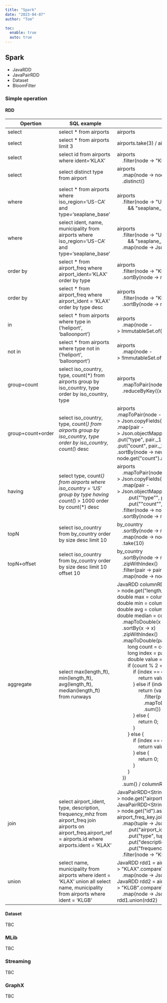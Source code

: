 ```yaml
---
title: "Spark"
date: "2023-04-07"
author: "Tom"

toc:
  enable: true
  auto: true
---
```


## Spark

- JavaRDD
- JavaPairRDD
- Dataset
- BloomFilter

### Simple operation

#### RDD
| Opertion          | SQL example                                                                                                                                                    | Formatted                                                                                                                                                                                                                                                                                                                                                                                                                                                                                                                                                                                                                                                                                                                                                                                                                                                                                                                                                                                                                                                                                                                                                                                                                                                                                                                                                                                                                                                                                                                                                                                                                                                                                                                                                                                                                                                                                                                                                                                                                                                                                                                                                                                                                                                                                                                                                                                                                                                                                                                                                                                                                                                                                                                                                                                                                                                                                                                                                                                                                                                                                                                                                                                            |
|-------------------|----------------------------------------------------------------------------------------------------------------------------------------------------------------|------------------------------------------------------------------------------------------------------------------------------------------------------------------------------------------------------------------------------------------------------------------------------------------------------------------------------------------------------------------------------------------------------------------------------------------------------------------------------------------------------------------------------------------------------------------------------------------------------------------------------------------------------------------------------------------------------------------------------------------------------------------------------------------------------------------------------------------------------------------------------------------------------------------------------------------------------------------------------------------------------------------------------------------------------------------------------------------------------------------------------------------------------------------------------------------------------------------------------------------------------------------------------------------------------------------------------------------------------------------------------------------------------------------------------------------------------------------------------------------------------------------------------------------------------------------------------------------------------------------------------------------------------------------------------------------------------------------------------------------------------------------------------------------------------------------------------------------------------------------------------------------------------------------------------------------------------------------------------------------------------------------------------------------------------------------------------------------------------------------------------------------------------------------------------------------------------------------------------------------------------------------------------------------------------------------------------------------------------------------------------------------------------------------------------------------------------------------------------------------------------------------------------------------------------------------------------------------------------------------------------------------------------------------------------------------------------------------------------------------------------------------------------------------------------------------------------------------------------------------------------------------------------------------------------------------------------------------------------------------------------------------------------------------------------------------------------------------------------------------------------------------------------------------------------------------------------|
| select            | select * from airports                                                                                                                                         | airports                                                                                                                                                                                                                                                                                                                                                                                                                                                                                                                                                                                                                                                                                                                                                                                                                                                                                                                                                                                                                                                                                                                                                                                                                                                                                                                                                                                                                                                                                                                                                                                                                                                                                                                                                                                                                                                                                                                                                                                                                                                                                                                                                                                                                                                                                                                                                                                                                                                                                                                                                                                                                                                                                                                                                                                                                                                                                                                                                                                                                                                                                                                                                                                             |
| select            | select * from airports limit 3                                                                                                                                 | airports.take(3) / airports.sample(3)                                                                                                                                                                                                                                                                                                                                                                                                                                                                                                                                                                                                                                                                                                                                                                                                                                                                                                                                                                                                                                                                                                                                                                                                                                                                                                                                                                                                                                                                                                                                                                                                                                                                                                                                                                                                                                                                                                                                                                                                                                                                                                                                                                                                                                                                                                                                                                                                                                                                                                                                                                                                                                                                                                                                                                                                                                                                                                                                                                                                                                                                                                                                                                |
| select            | select id from airports where ident=‘KLAX’                                                                                                                     | airports<br>&nbsp;&nbsp;&nbsp;&nbsp;.filter(node&nbsp;->&nbsp;"KLAX".compareTo(node.get("ident").asText())                                                                                                                                                                                                                                                                                                                                                                                                                                                                                                                                                                                                                                                                                                                                                                                                                                                                                                                                                                                                                                                                                                                                                                                                                                                                                                                                                                                                                                                                                                                                                                                                                                                                                                                                                                                                                                                                                                                                                                                                                                                                                                                                                                                                                                                                                                                                                                                                                                                                                                                                                                                                                                                                                                                                                                                                                                                                                                                                                                                                                                                                                           |
| select            | select distinct type from airport                                                                                                                              | airports<br>&nbsp;&nbsp;&nbsp;&nbsp;.map(node&nbsp;->&nbsp;node.get("type").asText())<br>&nbsp;&nbsp;&nbsp;&nbsp;.distinct()                                                                                                                                                                                                                                                                                                                                                                                                                                                                                                                                                                                                                                                                                                                                                                                                                                                                                                                                                                                                                                                                                                                                                                                                                                                                                                                                                                                                                                                                                                                                                                                                                                                                                                                                                                                                                                                                                                                                                                                                                                                                                                                                                                                                                                                                                                                                                                                                                                                                                                                                                                                                                                                                                                                                                                                                                                                                                                                                                                                                                                                                         |
| where             | select * from airports where iso_region=‘US-CA’ and type=‘seaplane_base’                                                                                       | airports<br>&nbsp;&nbsp;&nbsp;&nbsp;.filter(node&nbsp;->&nbsp;"US-CA".compareTo(node.get("iso_region").asText()&nbsp;<br>&nbsp;&nbsp;&nbsp;&nbsp;&nbsp;&nbsp;&nbsp;&nbsp;&&&nbsp;"seaplane_base".compareTo(node.get("type").asText())                                                                                                                                                                                                                                                                                                                                                                                                                                                                                                                                                                                                                                                                                                                                                                                                                                                                                                                                                                                                                                                                                                                                                                                                                                                                                                                                                                                                                                                                                                                                                                                                                                                                                                                                                                                                                                                                                                                                                                                                                                                                                                                                                                                                                                                                                                                                                                                                                                                                                                                                                                                                                                                                                                                                                                                                                                                                                                                                                                |
| where             | select ident, name, municipality from airports where iso_region=‘US-CA’ and type=‘seaplane_base’                                                               | airports<br>&nbsp;&nbsp;&nbsp;&nbsp;.filter(node&nbsp;->&nbsp;"US-CA".compareTo(node.get("iso_region").asText()&nbsp;<br>&nbsp;&nbsp;&nbsp;&nbsp;&nbsp;&nbsp;&nbsp;&nbsp;&&&nbsp;"seaplane_base".compareTo(node.get("type").asText())<br>&nbsp;&nbsp;&nbsp;&nbsp;.map(node&nbsp;->&nbsp;Json.copyFields(node,&nbsp;"ident",&nbsp;"name",&nbsp;"municipality")                                                                                                                                                                                                                                                                                                                                                                                                                                                                                                                                                                                                                                                                                                                                                                                                                                                                                                                                                                                                                                                                                                                                                                                                                                                                                                                                                                                                                                                                                                                                                                                                                                                                                                                                                                                                                                                                                                                                                                                                                                                                                                                                                                                                                                                                                                                                                                                                                                                                                                                                                                                                                                                                                                                                                                                                                                        |
| order by          | select * from airport_freq where airport_ident=‘KLAX’ order by type                                                                                            | airports<br>&nbsp;&nbsp;&nbsp;&nbsp;.filter(node&nbsp;->&nbsp;"KLAX".compareTo(node.get("ident").asText())<br>&nbsp;&nbsp;&nbsp;&nbsp;.sortBy(node&nbsp;->&nbsp;node.get("type").asText(),&nbsp;true)                                                                                                                                                                                                                                                                                                                                                                                                                                                                                                                                                                                                                                                                                                                                                                                                                                                                                                                                                                                                                                                                                                                                                                                                                                                                                                                                                                                                                                                                                                                                                                                                                                                                                                                                                                                                                                                                                                                                                                                                                                                                                                                                                                                                                                                                                                                                                                                                                                                                                                                                                                                                                                                                                                                                                                                                                                                                                                                                                                                                |
| order by          | select * from airport_freq where airport_ident = ‘KLAX’ order by type desc                                                                                     | airports<br>&nbsp;&nbsp;&nbsp;&nbsp;.filter(node&nbsp;->&nbsp;"KLAX".compareTo(node.get("ident").asText())<br>&nbsp;&nbsp;&nbsp;&nbsp;.sortBy(node&nbsp;->&nbsp;node.get("type").asText(),&nbsp;false)                                                                                                                                                                                                                                                                                                                                                                                                                                                                                                                                                                                                                                                                                                                                                                                                                                                                                                                                                                                                                                                                                                                                                                                                                                                                                                                                                                                                                                                                                                                                                                                                                                                                                                                                                                                                                                                                                                                                                                                                                                                                                                                                                                                                                                                                                                                                                                                                                                                                                                                                                                                                                                                                                                                                                                                                                                                                                                                                                                                               |
| in                | select * from airports where type in (‘heliport’, ‘balloonport’)                                                                                               | airports<br>&nbsp;&nbsp;&nbsp;&nbsp;.map(node&nbsp;->&nbsp;ImmutableSet.of("heliport",&nbsp;"balloonport").contains(node.get("type").asText())                                                                                                                                                                                                                                                                                                                                                                                                                                                                                                                                                                                                                                                                                                                                                                                                                                                                                                                                                                                                                                                                                                                                                                                                                                                                                                                                                                                                                                                                                                                                                                                                                                                                                                                                                                                                                                                                                                                                                                                                                                                                                                                                                                                                                                                                                                                                                                                                                                                                                                                                                                                                                                                                                                                                                                                                                                                                                                                                                                                                                                                       |
| not in            | select * from airports where type not in (‘heliport’, ‘balloonport’)                                                                                           | airports<br>&nbsp;&nbsp;&nbsp;&nbsp;.map(node&nbsp;->&nbsp;!ImmutableSet.of("heliport",&nbsp;"balloonport").contains(node.get("type").asText())                                                                                                                                                                                                                                                                                                                                                                                                                                                                                                                                                                                                                                                                                                                                                                                                                                                                                                                                                                                                                                                                                                                                                                                                                                                                                                                                                                                                                                                                                                                                                                                                                                                                                                                                                                                                                                                                                                                                                                                                                                                                                                                                                                                                                                                                                                                                                                                                                                                                                                                                                                                                                                                                                                                                                                                                                                                                                                                                                                                                                                                      |
| group+count       | select iso_country, type, count(*) from airports group by iso_country, type order by iso_country, type                                                         | airports<br>&nbsp;&nbsp;&nbsp;&nbsp;.mapToPair(node&nbsp;->&nbsp;Json.copyFields(node,&nbsp;"iso_country",&nbsp;"type"))<br>&nbsp;&nbsp;&nbsp;&nbsp;.reduceByKey((x,&nbsp;y)&nbsp;->&nbsp;x&nbsp;+&nbsp;y);                                                                                                                                                                                                                                                                                                                                                                                                                                                                                                                                                                                                                                                                                                                                                                                                                                                                                                                                                                                                                                                                                                                                                                                                                                                                                                                                                                                                                                                                                                                                                                                                                                                                                                                                                                                                                                                                                                                                                                                                                                                                                                                                                                                                                                                                                                                                                                                                                                                                                                                                                                                                                                                                                                                                                                                                                                                                                                                                                                                          |
| group+count+order | select iso_country, type, count(*) from airports group by iso_country, type order by iso_country, count(*) desc                                                | airports<br>.mapToPair(node&nbsp;->&nbsp;Json.copyFields(node,&nbsp;"iso_country",&nbsp;"type")).reduceByKey((x,&nbsp;y)&nbsp;->&nbsp;x&nbsp;+&nbsp;y)<br>.map(pair&nbsp;->&nbsp;Json.objectMapper().put("iso_country",&nbsp;pair._1.get("iso_country").asText())<br>.put("type",&nbsp;pair._1.get("type").asText())<br>.put("count",&nbsp;pair._2))<br>.sortBy(node&nbsp;->&nbsp;new&nbsp;Tuple2<>(node.get("iso_country").asText(),&nbsp;-node.get("count").asInt()),&nbsp;false)                                                                                                                                                                                                                                                                                                                                                                                                                                                                                                                                                                                                                                                                                                                                                                                                                                                                                                                                                                                                                                                                                                                                                                                                                                                                                                                                                                                                                                                                                                                                                                                                                                                                                                                                                                                                                                                                                                                                                                                                                                                                                                                                                                                                                                                                                                                                                                                                                                                                                                                                                                                                                                                                                                                  |
| having            | select type, count(*) from airports where iso_country = ‘US’ group by type having count(*) > 1000 order by count(*) desc                                       | airports<br>&nbsp;&nbsp;&nbsp;&nbsp;.mapToPair(node&nbsp;->&nbsp;Json.copyFields(node,&nbsp;""iso_country"",&nbsp;""type"")).reduceByKey((x,&nbsp;y)&nbsp;->&nbsp;x&nbsp;+&nbsp;y)<br>&nbsp;&nbsp;&nbsp;&nbsp;.map(pair&nbsp;->&nbsp;Json.objectMapper().put(""iso_country"",&nbsp;pair._1.get(""iso_country"").asText())<br>&nbsp;&nbsp;&nbsp;&nbsp;&nbsp;&nbsp;&nbsp;&nbsp;.put(""type"",&nbsp;pair._1.get(""type"").asText())<br>&nbsp;&nbsp;&nbsp;&nbsp;&nbsp;&nbsp;&nbsp;&nbsp;.put(""count"",&nbsp;pair._2))<br>&nbsp;&nbsp;&nbsp;&nbsp;.filter(node&nbsp;->&nbsp;node.get("count").asInt()&nbsp;>&nbsp;1000)<br>&nbsp;&nbsp;&nbsp;&nbsp;.sortBy(node&nbsp;->&nbsp;node.get("count").asInt()),&nbsp;false)                                                                                                                                                                                                                                                                                                                                                                                                                                                                                                                                                                                                                                                                                                                                                                                                                                                                                                                                                                                                                                                                                                                                                                                                                                                                                                                                                                                                                                                                                                                                                                                                                                                                                                                                                                                                                                                                                                                                                                                                                                                                                                                                                                                                                                                                                                                                                                                                                                                                                     |
| topN              | select iso_country from by_country order by size desc limit 10                                                                                                 | by_country<br>&nbsp;&nbsp;&nbsp;&nbsp;.sortBy(node&nbsp;->&nbsp;node.get("size").asText(),&nbsp;true)<br>&nbsp;&nbsp;&nbsp;&nbsp;.map(node&nbsp;->&nbsp;node.get("iso_country").asText())<br>&nbsp;&nbsp;&nbsp;&nbsp;.take(10)                                                                                                                                                                                                                                                                                                                                                                                                                                                                                                                                                                                                                                                                                                                                                                                                                                                                                                                                                                                                                                                                                                                                                                                                                                                                                                                                                                                                                                                                                                                                                                                                                                                                                                                                                                                                                                                                                                                                                                                                                                                                                                                                                                                                                                                                                                                                                                                                                                                                                                                                                                                                                                                                                                                                                                                                                                                                                                                                                                       |
| topN+offset       | select iso_country from by_country order by size desc limit 10 offset 10                                                                                       | by_country<br>&nbsp;&nbsp;&nbsp;&nbsp;.sortBy(node&nbsp;->&nbsp;node.get("size").asText(),&nbsp;true)<br>&nbsp;&nbsp;&nbsp;&nbsp;.zipWithIndex()<br>&nbsp;&nbsp;&nbsp;&nbsp;.filter(pair&nbsp;->&nbsp;pair._2&nbsp;>=&nbsp;10&nbsp;&&&nbsp;pair._2&nbsp;<&nbsp;10+20)<br>&nbsp;&nbsp;&nbsp;&nbsp;.map(node&nbsp;->&nbsp;node.get("iso_country").asText())                                                                                                                                                                                                                                                                                                                                                                                                                                                                                                                                                                                                                                                                                                                                                                                                                                                                                                                                                                                                                                                                                                                                                                                                                                                                                                                                                                                                                                                                                                                                                                                                                                                                                                                                                                                                                                                                                                                                                                                                                                                                                                                                                                                                                                                                                                                                                                                                                                                                                                                                                                                                                                                                                                                                                                                                                                            |
| aggregate         | select max(length_ft), min(length_ft), avg(length_ft), median(length_ft) from runways                                                                          | JavaRDD<Integer>&nbsp;columnRDD&nbsp;=&nbsp;runways.map(row&nbsp;->&nbsp;node.get("length_ft").asDouble());&nbsp;//&nbsp;Extract&nbsp;the&nbsp;column&nbsp;from&nbsp;the&nbsp;JavaRDD<br>double&nbsp;max&nbsp;=&nbsp;columnRDD.max();<br>double&nbsp;min&nbsp;=&nbsp;columnRDD.min();<br>double&nbsp;avg&nbsp;=&nbsp;columnRDD.mean();<br>double&nbsp;median&nbsp;=&nbsp;columnRDD<br>&nbsp;&nbsp;&nbsp;&nbsp;.mapToDouble(x&nbsp;->&nbsp;x)<br>&nbsp;&nbsp;&nbsp;&nbsp;.sortBy(x&nbsp;->&nbsp;x)<br>&nbsp;&nbsp;&nbsp;&nbsp;.zipWithIndex()<br>&nbsp;&nbsp;&nbsp;&nbsp;.mapToDouble(pair&nbsp;->&nbsp;{<br>&nbsp;&nbsp;&nbsp;&nbsp;&nbsp;&nbsp;&nbsp;&nbsp;long&nbsp;count&nbsp;=&nbsp;columnRDD.count();<br>&nbsp;&nbsp;&nbsp;&nbsp;&nbsp;&nbsp;&nbsp;&nbsp;long&nbsp;index&nbsp;=&nbsp;pair._2();<br>&nbsp;&nbsp;&nbsp;&nbsp;&nbsp;&nbsp;&nbsp;&nbsp;double&nbsp;value&nbsp;=&nbsp;pair._1();<br>&nbsp;&nbsp;&nbsp;&nbsp;&nbsp;&nbsp;&nbsp;&nbsp;if&nbsp;(count&nbsp;%&nbsp;2&nbsp;==&nbsp;0)&nbsp;{<br>&nbsp;&nbsp;&nbsp;&nbsp;&nbsp;&nbsp;&nbsp;&nbsp;&nbsp;&nbsp;&nbsp;&nbsp;if&nbsp;(index&nbsp;==&nbsp;count&nbsp;/&nbsp;2&nbsp;-&nbsp;1)&nbsp;{<br>&nbsp;&nbsp;&nbsp;&nbsp;&nbsp;&nbsp;&nbsp;&nbsp;&nbsp;&nbsp;&nbsp;&nbsp;&nbsp;&nbsp;&nbsp;&nbsp;return&nbsp;value;<br>&nbsp;&nbsp;&nbsp;&nbsp;&nbsp;&nbsp;&nbsp;&nbsp;&nbsp;&nbsp;&nbsp;&nbsp;}&nbsp;else&nbsp;if&nbsp;(index&nbsp;==&nbsp;count&nbsp;/&nbsp;2)&nbsp;{<br>&nbsp;&nbsp;&nbsp;&nbsp;&nbsp;&nbsp;&nbsp;&nbsp;&nbsp;&nbsp;&nbsp;&nbsp;&nbsp;&nbsp;&nbsp;&nbsp;return&nbsp;(value&nbsp;+&nbsp;columnRDD.zipWithIndex()<br>&nbsp;&nbsp;&nbsp;&nbsp;&nbsp;&nbsp;&nbsp;&nbsp;&nbsp;&nbsp;&nbsp;&nbsp;&nbsp;&nbsp;&nbsp;&nbsp;&nbsp;&nbsp;&nbsp;&nbsp;.filter(p&nbsp;->&nbsp;p._2()&nbsp;==&nbsp;count&nbsp;/&nbsp;2&nbsp;-&nbsp;1)<br>&nbsp;&nbsp;&nbsp;&nbsp;&nbsp;&nbsp;&nbsp;&nbsp;&nbsp;&nbsp;&nbsp;&nbsp;&nbsp;&nbsp;&nbsp;&nbsp;&nbsp;&nbsp;&nbsp;&nbsp;.mapToDouble(p&nbsp;->&nbsp;p._1())<br>&nbsp;&nbsp;&nbsp;&nbsp;&nbsp;&nbsp;&nbsp;&nbsp;&nbsp;&nbsp;&nbsp;&nbsp;&nbsp;&nbsp;&nbsp;&nbsp;&nbsp;&nbsp;&nbsp;&nbsp;.sum())&nbsp;/&nbsp;2;<br>&nbsp;&nbsp;&nbsp;&nbsp;&nbsp;&nbsp;&nbsp;&nbsp;&nbsp;&nbsp;&nbsp;&nbsp;}&nbsp;else&nbsp;{<br>&nbsp;&nbsp;&nbsp;&nbsp;&nbsp;&nbsp;&nbsp;&nbsp;&nbsp;&nbsp;&nbsp;&nbsp;&nbsp;&nbsp;&nbsp;&nbsp;return&nbsp;0;<br>&nbsp;&nbsp;&nbsp;&nbsp;&nbsp;&nbsp;&nbsp;&nbsp;&nbsp;&nbsp;&nbsp;&nbsp;}<br>&nbsp;&nbsp;&nbsp;&nbsp;&nbsp;&nbsp;&nbsp;&nbsp;}&nbsp;else&nbsp;{<br>&nbsp;&nbsp;&nbsp;&nbsp;&nbsp;&nbsp;&nbsp;&nbsp;&nbsp;&nbsp;&nbsp;&nbsp;if&nbsp;(index&nbsp;==&nbsp;count&nbsp;/&nbsp;2)&nbsp;{<br>&nbsp;&nbsp;&nbsp;&nbsp;&nbsp;&nbsp;&nbsp;&nbsp;&nbsp;&nbsp;&nbsp;&nbsp;&nbsp;&nbsp;&nbsp;&nbsp;return&nbsp;value;<br>&nbsp;&nbsp;&nbsp;&nbsp;&nbsp;&nbsp;&nbsp;&nbsp;&nbsp;&nbsp;&nbsp;&nbsp;}&nbsp;else&nbsp;{<br>&nbsp;&nbsp;&nbsp;&nbsp;&nbsp;&nbsp;&nbsp;&nbsp;&nbsp;&nbsp;&nbsp;&nbsp;&nbsp;&nbsp;&nbsp;&nbsp;return&nbsp;0;<br>&nbsp;&nbsp;&nbsp;&nbsp;&nbsp;&nbsp;&nbsp;&nbsp;&nbsp;&nbsp;&nbsp;&nbsp;}<br>&nbsp;&nbsp;&nbsp;&nbsp;&nbsp;&nbsp;&nbsp;&nbsp;}<br>&nbsp;&nbsp;&nbsp;&nbsp;})<br>&nbsp;&nbsp;&nbsp;&nbsp;.sum()&nbsp;/&nbsp;columnRDD.count(); |
| join              | select airport_ident, type, description, frequency_mhz from airport_freq join airports on airport_freq.airport_ref = airports.id where airports.ident = ‘KLAX’ | JavaPairRDD<String,&nbsp;JsonNode>&nbsp;airport_freq_key=&nbsp;airport_freq.keyBy(node&nbsp;->&nbsp;node.get("airport_ref").asText());<br>JavaPairRDD<String,&nbsp;JsonNode>&nbsp;airports_key&nbsp;=&nbsp;airports.keyBy(node&nbsp;->&nbsp;node.get("id").asText());<br>airport_freq_key.join(airports_key,&nbsp;"inner_join")<br>&nbsp;&nbsp;&nbsp;&nbsp;.map(tuple&nbsp;->&nbsp;Json.objectMaper()<br>&nbsp;&nbsp;&nbsp;&nbsp;&nbsp;&nbsp;&nbsp;&nbsp;.put("airport_ident",&nbsp;tuple._1.get("ident").asText())<br>&nbsp;&nbsp;&nbsp;&nbsp;&nbsp;&nbsp;&nbsp;&nbsp;.put("type",&nbsp;tuple._1.get("type").asText())<br>&nbsp;&nbsp;&nbsp;&nbsp;&nbsp;&nbsp;&nbsp;&nbsp;.put("description",&nbsp;tuple._1.get("description").asText())<br>&nbsp;&nbsp;&nbsp;&nbsp;&nbsp;&nbsp;&nbsp;&nbsp;.put("frequency_mhz",&nbsp;tuple._2.get("frequency_mhz").asText())<br>&nbsp;&nbsp;&nbsp;&nbsp;.filter(node&nbsp;->&nbsp;"KLAX".compareTo(node.get("ident")))                                                                                                                                                                                                                                                                                                                                                                                                                                                                                                                                                                                                                                                                                                                                                                                                                                                                                                                                                                                                                                                                                                                                                                                                                                                                                                                                                                                                                                                                                                                                                                                                                                                                                                                                                                                                                                                                                                                                                                                                                                                                                                                                                                                                                                            |
| union             | select name, municipality from airports where ident = ‘KLAX’ union all select name, municipality from airports where ident = ‘KLGB’                            | JavaRDD<JsonNode>&nbsp;rdd1&nbsp;=&nbsp;airports.filter(node&nbsp;->&nbsp;"KLAX".compareTo(node.get("ident").asText()))<br>&nbsp;&nbsp;&nbsp;&nbsp;.map(node&nbsp;->&nbsp;Json.copyFields(node,&nbsp;"name",&nbsp;"municipality"))<br>JavaRDD<JsonNode>&nbsp;rdd2&nbsp;=&nbsp;airports.filter(node&nbsp;->&nbsp;"KLGB".compareTo(node.get("ident").asText()))<br>&nbsp;&nbsp;&nbsp;&nbsp;.map(node&nbsp;->&nbsp;Json.copyFields(node,&nbsp;"name",&nbsp;"municipality"))<br>rdd1.union(rdd2)                                                                                                                                                                                                                                                                                                                                                                                                                                                                                                                                                                                                                                                                                                                                                                                                                                                                                                                                                                                                                                                                                                                                                                                                                                                                                                                                                                                                                                                                                                                                                                                                                                                                                                                                                                                                                                                                                                                                                                                                                                                                                                                                                                                                                                                                                                                                                                                                                                                                                                                                                                                                                                                                                                         |


#### Dataset

TBC

### MLib

TBC

### Streaming

TBC

### GraphX

TBC